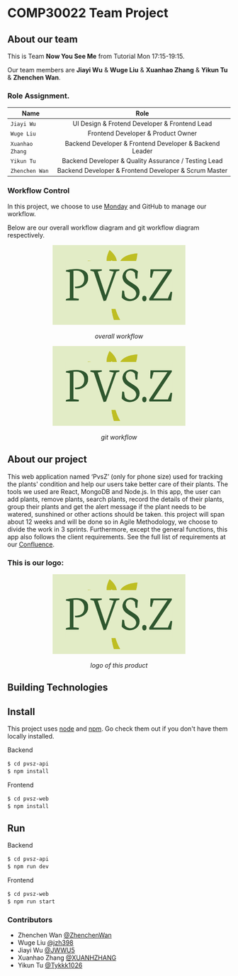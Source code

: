 # COMP30022 Team Project

## About our team

This is Team **Now You See Me** from Tutorial Mon 17:15-19:15.

Our team members are **Jiayi Wu** & **Wuge Liu** & **Xuanhao Zhang** & **Yikun Tu** & **Zhenchen Wan**.

### Role Assignment.
| Name | Role |
| ---------- |:------------------------------------------------------------------------------------------:|
| `Jiayi Wu` | UI Design & Frotend Developer & Frontend Lead |
| `Wuge Liu` | Frontend Developer & Product Owner |
| `Xuanhao Zhang` | Backend Developer & Frontend Developer & Backend Leader |
| `Yikun Tu` | Backend Developer & Quality Assurance / Testing Lead |
| `Zhenchen Wan` | Backend Developer & Frontend Developer & Scrum Master |

### Workflow Control

In this project, we choose to use [Monday](https://student543001.monday.com/boards/3128765258) and GitHub to manage our workflow. 

Below are our overall workflow diagram and git workflow diagram respectively. 
<p align="center">
  <img src="./pvsz-web/src/assets/images/logo.jpg" width=300 height=180>
</p>

<p align="center" style="font-style: italic">overall workflow</p>

<p align="center">
  <img src="./pvsz-web/src/assets/images/logo.jpg" width=300 height=180>
</p>

<p align="center" style="font-style: italic">git workflow</p>




## About our project
This web application named ‘PvsZ’ (only for phone size) used for tracking the plants' condition and help our users take better care of their plants. The tools we used are React, MongoDB and Node.js. In this app, the user can add plants, remove plants, search plants, record the details of their plants, group their plants and get the alert message if the plant needs to be watered, sunshined or other actions should be taken. this project will span about 12 weeks and will be done so in Agile Methodology, we choose to divide the work in 3 sprints. Furthermore, except the general functions, this app also follows the client requirements. 
See the full list of requirements at our [Confluence](https://jwwu5.atlassian.net/wiki/spaces/IP/overview?homepageId=196693). 

### This is our logo: 
<p align="center">
  <img src="./pvsz-web/src/assets/images/logo.jpg" width=300 height=180>
</p>

<p align="center" style="font-style: italic">logo of this product</p>

## Building Technologies

## Install

This project uses [node](http://nodejs.org) and [npm](https://npmjs.com). Go check them out if you don't have them locally installed.

Backend

```sh
$ cd pvsz-api
$ npm install

```

Frontend

```sh
$ cd pvsz-web
$ npm install
```

## Run

Backend

```sh
$ cd pvsz-api
$ npm run dev
```

Frontend

```sh
$ cd pvsz-web
$ npm run start
```

### Contributors
- Zhenchen Wan [@ZhenchenWan](https://github.com/ZhenchenWan)
- Wuge Liu [@jzh398](https://github.com/jzh398)
- Jiayi Wu [@JWWU5](https://github.com/JWWU5)
- Xuanhao Zhang [@XUANHZHANG](https://github.com/XUANHZHANG)
- Yikun Tu [@Tykkk1026](https://github.com/Tykkk1026)